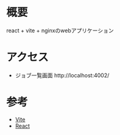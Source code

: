 # 概要
react + vite + nginxのwebアプリケーション

# アクセス
- ジョブ一覧画面
http://localhost:4002/

# 参考
- [Vite](https://ja.vitejs.dev/)
- [React](https://ja.reactjs.org/)

